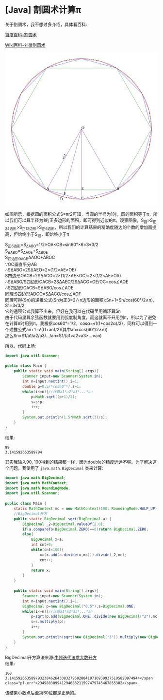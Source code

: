 # [Java] 割圆术计算π
关于割圆术，我不想过多介绍，具体看百科:

[百度百科-割圆术](https://baike.baidu.com/item/%E5%89%B2%E5%9C%86%E6%9C%AF)

[Wiki百科-刘徽割圆术](https://zh.wikipedia.org/wiki/%E5%89%B2%E5%9C%86%E6%9C%AF_(%E5%88%98%E5%BE%BD))

![gys](./gys.svg)

如图所示，根据圆的面积公式S=πr<sp>2</sp>可知，当圆的半径为1时，圆的面积等于π，所以我们可以算半径为1的正多边形的面积，即可得到近似的π。观察图像，S<sub>圆</sub>&gt;S<sub>正24边形</sub>&gt;S<sub>正12边形</sub>&gt;S<sub>正6边形</sub>，所以我们的计算结果的精确度随边的个数的增加而提高，但始终小于S<sub>圆</sub>，即始终小于π

S<sub>正6边形</sub>=S<sub>ΔABO</sub>=1/2×OA×OB×sin60°×6=3√3/2<br/>
S<sub>ΔABO</sub>=S<sub>ΔAOE</sub>+S<sub>ΔBOE</sub><br/>
S<sub>四边形OACB</sub>ΔAOC+ΔBOC<br/>
∵OC垂直平分AB<br/>
∴SΔABO=2SΔAEO=2×(1/2×AE×OE)<br/>
 S四边形OACB=2SΔACO=2×(1/2×AE×OC)=2×(1/2×AE×OA)<br/>
∴SΔABO/S四边形OACB=2SΔAEO/2SΔACO=OE/OC=cos∠AOE<br/>
∴S四边形OACB=SΔABO/cos∠AOE<br/>
同理:S四边形ADCO=SΔACO/cos∠AOF<br/>
同理可得{Sn}的递推公式(Sn为正3×2∧n边形的面积):Sn+1=Sn/cos(60°/2∧n), S1=3√3/2<br/>
它的通项公式我算不出来，但好在我可以在代码里用循环算Sn<br/>
由于代码里算余弦函数就要用到弧度制角度，而这就离不开用到π，所以为了避免在计算π时用到π，我根据cos60°=1/2，cosα=√((1+cos2α)/2)，同样可以得到一个递推公式an+1=√((1+an)/2)(其中an=cos(60°/2∧n))<br/>
那么Sn=S1/a1/a2/a3/.../an=S1/(a1×a2×a3×...×an)

所以，代码上场:
```java
import java.util.Scanner;

public class Main {
	public static void main(String[] args){
		Scanner input=new Scanner(System.in);
		int n=input.nextInt(),i=1;
		double p=0.5/*cos60°*/,s=1;
		while(i<=n){//计算a1*a2*a3*...*an
			p=Math.sqrt((p+1)/2);
			s=s*p;
			i++;
		}
		System.out.println(1.5*Math.sqrt(3)/s);
	}
}
```
结果:
```
99
3.141592653589794
```
其实我输入90, 100得到的结果都一样，因为double的精度远远不够。为了解决这个问题，我使用了 `java.math.BigDecimal` 类来计算:
```java
import java.math.BigDecimal;
import java.math.MathContext;
import java.math.RoundingMode;
import java.util.Scanner;

public class Main {
	static MathContext mc = new MathContext(100, RoundingMode.HALF_UP); 		
	//BigDecimal开方
	public static BigDecimal sqrt(BigDecimal a) {
		BigDecimal _2=BigDecimal.valueOf(2.0);
		if(a.compareTo(BigDecimal.ZERO)==0)return BigDecimal.ZERO;
		else{
			BigDecimal x=a;
			int cnt=0;
			while(cnt<100){
				x=(x.add(a.divide(x,mc))).divide(_2,mc);
				cnt++;
			}
			return x;
		}
	}

	public static void main(String[] args){
		Scanner input=new Scanner(System.in);
		int n=input.nextInt(),i=1;
		BigDecimal p=new BigDecimal("0.5"),s=BigDecimal.ONE;
		while(i<=n){//计算a1*a2*a3*...*an
			p=sqrt(p.add(BigDecimal.ONE).divide(new BigDecimal("2"),mc));
			s=s.multiply(p);
			i++;
		}
		System.out.println(sqrt(new BigDecimal("3")).multiply(new BigDecimal("1.5")).divide(s,mc));
	}
}
```
BigDecimal开方算法来源:[牛顿迭代法求大数开方](http://kugwzk.info/index.php/archives/1662)<br/>
结果:
```
100
3.141592653589793238462643383279502884197169399375105820974944</span class="pl-err">234988309941294683211597479745467855302</span>
```
该结果小数点后至第60位都是正确的。
